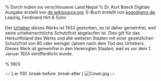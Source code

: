 ﻿% Durch Indien ins verschlossene Land Nepal
% Dr. Kurt Boeck
	Digitale Ausgabe erstellt von [de.wikisource.org](https://de.wikisource.org/wiki/Durch_Indien_ins_verschlossene_Land_Nepal).
	E-Buch erstellt von kogo@gmx.de.
	Leipzig, Ferdinand Hirt & Sohn<br /><br />
  Der [Urheber](https://de.wikipedia.org/wiki/Kurt_Boeck) dieses Werks ist 1933 gestorben, es ist daher gemeinfrei,
  weil seine urheberrechtliche Schutzfrist abgelaufen ist. Dies gilt für das
  Herkunftsland des Werks und alle weiteren Staaten mit einer gesetzlichen
  Schutzfrist von 80 oder weniger Jahren nach dem Tod des Urhebers.
  Dieses Werk ist gemeinfrei in den Vereinigten Staaten, weil es
  vor dem 1. Januar 1924 veröffentlicht wurde.<br /><br />
% 1903

:::: {.w-100 .break-before .break-after }
![](Cover.jpg "Cover.jpg")
::::
